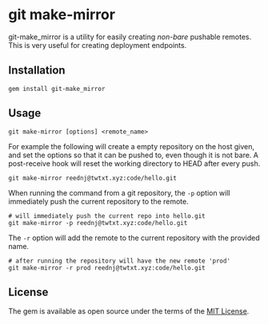 # git make-mirror

git-make_mirror is a utility for easily creating *non-bare* pushable remotes. This is very useful for creating deployment endpoints.

## Installation

    gem install git-make_mirror

## Usage

    git make-mirror [options] <remote_name>

For example the following will create a empty repository on the host given, and set the options so that it can be pushed to, even though it is not bare. A post-receive hook will reset the working directory to HEAD after every push.

    git make-mirror reednj@twtxt.xyz:code/hello.git

When running the command from a git repository, the `-p` option will immediately push the current repository to the remote.

    # will immediately push the current repo into hello.git
    git make-mirror -p reednj@twtxt.xyz:code/hello.git

The `-r` option will add the remote to the current repository with the provided name.

    # after running the repository will have the new remote 'prod'
    git make-mirror -r prod reednj@twtxt.xyz:code/hello.git

## License

The gem is available as open source under the terms of the [MIT License](http://opensource.org/licenses/MIT).

